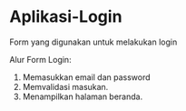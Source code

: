 # Aplikasi-Login

Form yang digunakan untuk melakukan login

Alur Form Login:
1. Memasukkan email dan password
2. Memvalidasi masukan.
3. Menampilkan halaman beranda.
